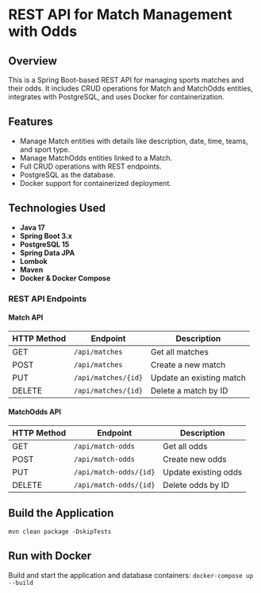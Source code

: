 # REST API for Match Management with Odds
## Overview
This is a Spring Boot-based REST API for managing sports matches and their odds. 
It includes CRUD operations for Match and MatchOdds entities, integrates with PostgreSQL, and uses Docker for containerization.
## Features
- Manage Match entities with details like description, date, time, teams, and sport type.
- Manage MatchOdds entities linked to a Match.
- Full CRUD operations with REST endpoints.
- PostgreSQL as the database.
- Docker support for containerized deployment.
## Technologies Used
- **Java 17**
- **Spring Boot 3.x**
- **PostgreSQL 15**
- **Spring Data JPA**
- **Lombok**
- **Maven**
- **Docker & Docker Compose**

### REST API Endpoints

#### Match API
| HTTP Method | Endpoint            | Description                |
|-------------|---------------------|----------------------------|
| GET         | `/api/matches`      | Get all matches            |
| POST        | `/api/matches`      | Create a new match         |
| PUT         | `/api/matches/{id}` | Update an existing match   |
| DELETE      | `/api/matches/{id}` | Delete a match by ID       |

#### MatchOdds API
| HTTP Method | Endpoint               | Description                |
|-------------|------------------------|----------------------------|
| GET         | `/api/match-odds`      | Get all odds               |
| POST        | `/api/match-odds`      | Create new odds            |
| PUT         | `/api/match-odds/{id}` | Update existing odds       |
| DELETE      | `/api/match-odds/{id}` | Delete odds by ID          |

## Build the Application
`mvn clean package -DskipTests`
## Run with Docker
Build and start the application and database containers: `docker-compose up --build`
